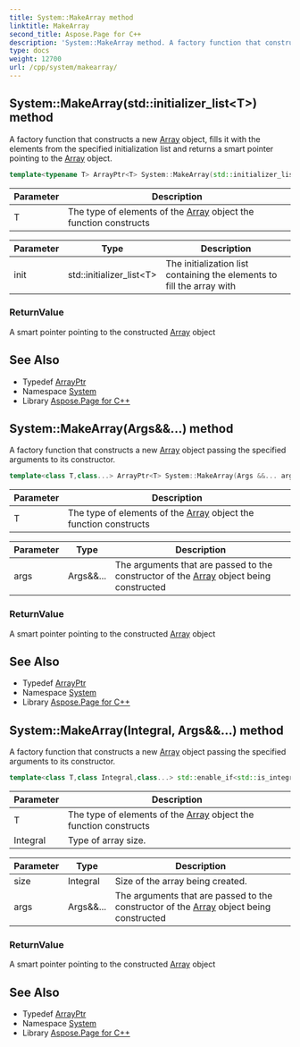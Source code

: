 ```yaml
---
title: System::MakeArray method
linktitle: MakeArray
second_title: Aspose.Page for C++
description: 'System::MakeArray method. A factory function that constructs a new Array object, fills it with the elements from the specified initialization list and returns a smart pointer pointing to the Array object in C++.'
type: docs
weight: 12700
url: /cpp/system/makearray/
---
```

## System::MakeArray(std::initializer_list\<T\>) method


A factory function that constructs a new [Array](../array/) object, fills it with the elements from the specified initialization list and returns a smart pointer pointing to the [Array](../array/) object.

```cpp
template<typename T> ArrayPtr<T> System::MakeArray(std::initializer_list<T> init)
```


| Parameter | Description |
| --- | --- |
| T | The type of elements of the [Array](../array/) object the function constructs |

| Parameter | Type | Description |
| --- | --- | --- |
| init | std::initializer_list\<T\> | The initialization list containing the elements to fill the array with |

### ReturnValue

A smart pointer pointing to the constructed [Array](../array/) object

## See Also

* Typedef [ArrayPtr](../arrayptr/)
* Namespace [System](../)
* Library [Aspose.Page for C++](../../)
## System::MakeArray(Args\&&...) method


A factory function that constructs a new [Array](../array/) object passing the specified arguments to its constructor.

```cpp
template<class T,class...> ArrayPtr<T> System::MakeArray(Args &&... args)
```


| Parameter | Description |
| --- | --- |
| T | The type of elements of the [Array](../array/) object the function constructs |

| Parameter | Type | Description |
| --- | --- | --- |
| args | Args\&&... | The arguments that are passed to the constructor of the [Array](../array/) object being constructed |

### ReturnValue

A smart pointer pointing to the constructed [Array](../array/) object

## See Also

* Typedef [ArrayPtr](../arrayptr/)
* Namespace [System](../)
* Library [Aspose.Page for C++](../../)
## System::MakeArray(Integral, Args\&&...) method


A factory function that constructs a new [Array](../array/) object passing the specified arguments to its constructor.

```cpp
template<class T,class Integral,class...> std::enable_if<std::is_integral<Integral>::value, ArrayPtr<T>>::type System::MakeArray(Integral size, Args &&... args)
```


| Parameter | Description |
| --- | --- |
| T | The type of elements of the [Array](../array/) object the function constructs |
| Integral | Type of array size. |

| Parameter | Type | Description |
| --- | --- | --- |
| size | Integral | Size of the array being created. |
| args | Args\&&... | The arguments that are passed to the constructor of the [Array](../array/) object being constructed |

### ReturnValue

A smart pointer pointing to the constructed [Array](../array/) object

## See Also

* Typedef [ArrayPtr](../arrayptr/)
* Namespace [System](../)
* Library [Aspose.Page for C++](../../)
